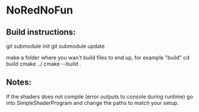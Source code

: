 # NoRedNoFun

## Build instructions:
git submodule init
git submodule update

make a folder where you wan't build files to end up, for example "build"
cd build
cmake ../
cmake --build .

## Notes:
If the shaders does not compile (error outputs to console during runtime) go into SimpleShaderProgram and change the paths to match your setup.